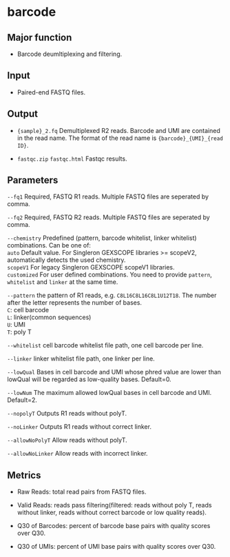 # barcode

## Major function
- Barcode deumltiplexing and filtering.

## Input
- Paired-end FASTQ files.

## Output
- `{sample}_2.fq` Demultiplexed R2 reads. Barcode and UMI are contained in the read name. The format of the read name is `{barcode}_{UMI}_{read ID}`.

- `fastqc.zip` `fastqc.html` Fastqc results.

## Parameters

`--fq1` Required, FASTQ R1 reads. Multiple FASTQ files are seperated by comma. 

`--fq2` Required, FASTQ R2 reads. Multiple FASTQ files are seperated by comma. 

`--chemistry` Predefined (pattern, barcode whitelist, linker whitelist) combinations. Can be one of:  
`auto` Default value. For Singleron GEXSCOPE libraries >= scopeV2, automatically detects the used chemistry.  
`scopeV1` For legacy Singleron GEXSCOPE scopeV1 libraries.  
`customized` For user defined combinations. You need to provide `pattern`, `whitelist` and `linker` at the same time.

`--pattern` the pattern of R1 reads, e.g. `C8L16C8L16C8L1U12T18`. The number after the letter represents the number of bases.  
`C`: cell barcode  
`L`: linker(common sequences)  
`U`: UMI    
`T`: poly T

`--whitelist` cell barcode whitelist file path, one cell barcode per line.

`--linker` linker whitelist file path, one linker per line.

`--lowQual` Bases in cell barcode and UMI whose phred value are lower than lowQual will be regarded as low-quality bases. Default=0.  

`--lowNum` The maximum allowed lowQual bases in cell barcode and UMI. Default=2.

`--nopolyT` Outputs R1 reads without polyT.
    
`--noLinker` Outputs R1 reads without correct linker.

`--allowNoPolyT` Allow reads without polyT.

`--allowNoLinker` Allow reads with incorrect linker.

## Metrics
-  Raw Reads: total read pairs from FASTQ files.

-  Valid Reads: reads pass filtering(filtered: reads without poly T, reads without linker, reads without correct barcode or low quality reads).

-  Q30 of Barcodes: percent of barcode base pairs with quality scores over Q30.

-  Q30 of UMIs: percent of UMI base pairs with quality scores over Q30.